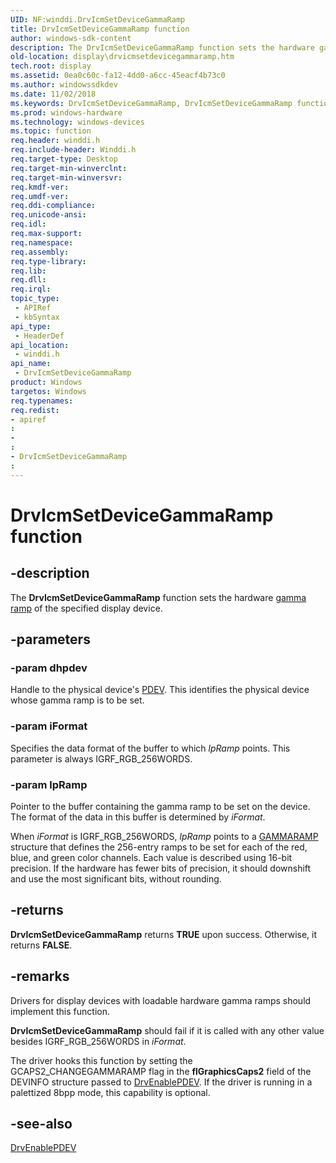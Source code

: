 ```yaml
---
UID: NF:winddi.DrvIcmSetDeviceGammaRamp
title: DrvIcmSetDeviceGammaRamp function
author: windows-sdk-content
description: The DrvIcmSetDeviceGammaRamp function sets the hardware gamma ramp of the specified display device.
old-location: display\drvicmsetdevicegammaramp.htm
tech.root: display
ms.assetid: 0ea0c60c-fa12-4dd0-a6cc-45eacf4b73c0
ms.author: windowssdkdev
ms.date: 11/02/2018
ms.keywords: DrvIcmSetDeviceGammaRamp, DrvIcmSetDeviceGammaRamp function [Display Devices], ddifncs_4f81d949-51a0-4d83-b779-e9e950c2851d.xml, display.drvicmsetdevicegammaramp, winddi/DrvIcmSetDeviceGammaRamp
ms.prod: windows-hardware
ms.technology: windows-devices
ms.topic: function
req.header: winddi.h
req.include-header: Winddi.h
req.target-type: Desktop
req.target-min-winverclnt: 
req.target-min-winversvr: 
req.kmdf-ver: 
req.umdf-ver: 
req.ddi-compliance: 
req.unicode-ansi: 
req.idl: 
req.max-support: 
req.namespace: 
req.assembly: 
req.type-library: 
req.lib: 
req.dll: 
req.irql: 
topic_type:
 - APIRef
 - kbSyntax
api_type:
 - HeaderDef
api_location:
 - winddi.h
api_name:
 - DrvIcmSetDeviceGammaRamp
product: Windows
targetos: Windows
req.typenames: 
req.redist: 
- apiref
: 
- 
: 
- DrvIcmSetDeviceGammaRamp
: 
---
```


# DrvIcmSetDeviceGammaRamp function


## -description


The <b>DrvIcmSetDeviceGammaRamp</b> function sets the hardware <a href="https://msdn.microsoft.com/f67c673d-c6f0-49f0-850a-d8b00e99ddd4">gamma ramp</a> of the specified display device.


## -parameters




### -param dhpdev

Handle to the physical device's <a href="https://msdn.microsoft.com/139a10e9-203b-499b-9291-8537eae9189c">PDEV</a>. This identifies the physical device whose gamma ramp is to be set.


### -param iFormat

Specifies the data format of the buffer to which <i>lpRamp</i> points. This parameter is always IGRF_RGB_256WORDS.


### -param lpRamp

Pointer to the buffer containing the gamma ramp to be set on the device. The format of the data in this buffer is determined by <i>iFormat</i>.

When <i>iFormat</i> is IGRF_RGB_256WORDS, <i>lpRamp</i> points to a <a href="https://msdn.microsoft.com/cc082911-5089-4335-93d2-1405ca390741">GAMMARAMP</a> structure that defines the 256-entry ramps to be set for each of the red, blue, and green color channels. Each value is described using 16-bit precision. If the hardware has fewer bits of precision, it should downshift and use the most significant bits, without rounding.


## -returns



<b>DrvIcmSetDeviceGammaRamp</b> returns <b>TRUE</b> upon success. Otherwise, it returns <b>FALSE</b>.




## -remarks



Drivers for display devices with loadable hardware gamma ramps should implement this function.

<b>DrvIcmSetDeviceGammaRamp</b> should fail if it is called with any other value besides IGRF_RGB_256WORDS in <i>iFormat</i>.

The driver hooks this function by setting the GCAPS2_CHANGEGAMMARAMP flag in the <b>flGraphicsCaps2</b> field of the DEVINFO structure passed to <a href="https://msdn.microsoft.com/9a7ed18a-f21c-486b-9261-59a3fe5aef9e">DrvEnablePDEV</a>. If the driver is running in a palettized 8bpp mode, this capability is optional. 




## -see-also




<a href="https://msdn.microsoft.com/9a7ed18a-f21c-486b-9261-59a3fe5aef9e">DrvEnablePDEV</a>
 

 

